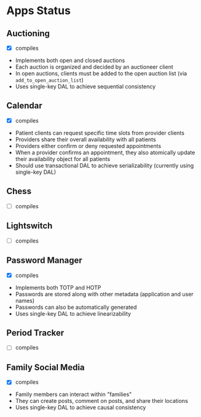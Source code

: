 # Apps Status

## Auctioning

- [x] compiles

- Implements both open and closed auctions
- Each auction is organized and decided by an auctioneer client
- In open auctions, clients must be added to the open auction list (via `add_to_open_auction_list`)
- Uses single-key DAL to achieve sequential consistency

## Calendar

- [x] compiles

- Patient clients can request specific time slots from provider clients
- Providers share their overall availability with all patients
- Providers either confirm or deny requested appointments
- When a provider confirms an appointment, they also atomically update their availability object for all patients
- Should use transactional DAL to achieve serializability (currently using single-key DAL)

## Chess

- [ ] compiles

## Lightswitch

- [ ] compiles

## Password Manager

- [x] compiles

- Implements both TOTP and HOTP
- Passwords are stored along with other metadata (application and user names)
- Passwords can also be automatically generated
- Uses single-key DAL to achieve linearizability

## Period Tracker

- [ ] compiles

## Family Social Media

- [x] compiles

- Family members can interact within "families"
- They can create posts, comment on posts, and share their locations
- Uses single-key DAL to achieve causal consistency
